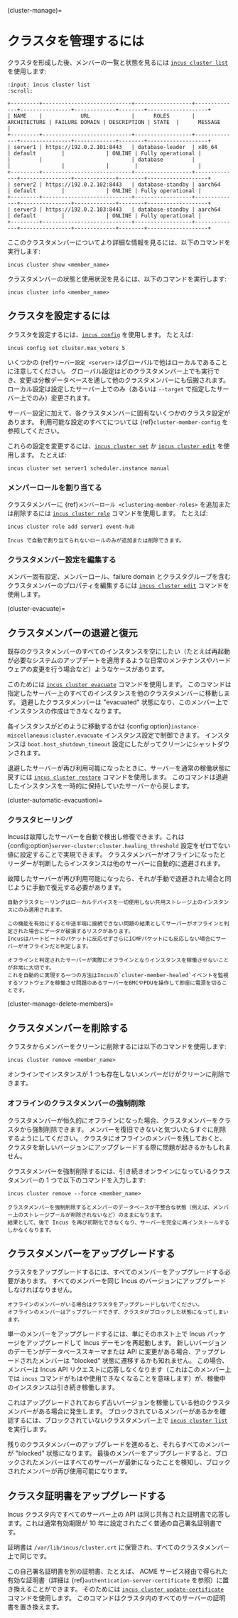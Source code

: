 (cluster-manage)=
# クラスタを管理するには

クラスタを形成した後、メンバーの一覧と状態を見るには [`incus cluster list`](incus_cluster_list.md) を使用します:

```{terminal}
:input: incus cluster list
:scroll:

+---------+----------------------------+------------------+--------------+----------------+-------------+--------+-------------------+
| NAME    |            URL             |      ROLES       | ARCHITECTURE | FAILURE DOMAIN | DESCRIPTION | STATE  |      MESSAGE      |
+---------+----------------------------+------------------+--------------+----------------+-------------+--------+-------------------+
| server1 | https://192.0.2.101:8443   | database-leader  | x86_64       | default        |             | ONLINE | Fully operational |
|         |                            | database         |              |                |             |        |                   |
+---------+----------------------------+------------------+--------------+----------------+-------------+--------+-------------------+
| server2 | https://192.0.2.102:8443   | database-standby | aarch64      | default        |             | ONLINE | Fully operational |
+---------+----------------------------+------------------+--------------+----------------+-------------+--------+-------------------+
| server3 | https://192.0.2.103:8443   | database-standby | aarch64      | default        |             | ONLINE | Fully operational |
+---------+----------------------------+------------------+--------------+----------------+-------------+--------+-------------------+
```

ここのクラスタメンバーについてより詳細な情報を見るには、以下のコマンドを実行します:

    incus cluster show <member_name>

クラスタメンバーの状態と使用状況を見るには、以下のコマンドを実行します:

    incus cluster info <member_name>

## クラスタを設定するには

クラスタを設定するには、[`incus config`](incus_config.md) を使用します。
たとえば:

    incus config set cluster.max_voters 5

いくつかの {ref}`サーバー設定 <server>` はグローバルで他はローカルであることに注意してください。
グローバル設定はどのクラスタメンバー上でも実行でき、変更は分散データベースを通して他のクラスタメンバーにも伝搬されます。
ローカル設定は設定したサーバー上でのみ（あるいは `--target` で指定したサーバー上でのみ）変更されます。

サーバー設定に加えて、各クラスタメンバーに固有ないくつかのクラスタ設定があります。
利用可能な設定のすべてについては {ref}`cluster-member-config` を参照してください。

これらの設定を変更するには、[`incus cluster set`](incus_cluster_set.md) か [`incus cluster edit`](incus_cluster_edit.md) を使用します。
たとえば:

    incus cluster set server1 scheduler.instance manual

### メンバーロールを割り当てる

クラスタメンバーに {ref}`メンバーロール <clustering-member-roles>` を追加または削除するには [`incus cluster role`](incus_cluster_role.md) コマンドを使用します。
たとえば:

    incus cluster role add server1 event-hub

```{note}
Incus で自動で割り当てられないロールのみが追加または削除できます。
```

### クラスタメンバー設定を編集する

メンバー固有設定、メンバーロール、failure domain とクラスタグループを含むクラスタメンバーのプロパティを編集するには [`incus cluster edit`](incus_cluster_edit.md) コマンドを使用します。

(cluster-evacuate)=
## クラスタメンバーの退避と復元

既存のクラスタメンバーのすべてのインスタンスを空にしたい（たとえば再起動が必要なシステムのアップデートを適用するような日常のメンテナンスやハードウェアの変更を行う場合など）ようなケースがあります。

このためには [`incus cluster evacuate`](incus_cluster_evacuate.md) コマンドを使用します。
このコマンドは指定したサーバー上のすべてのインスタンスを他のクラスタメンバーに移動します。
退避したクラスタメンバーは "evacuated" 状態になり、このメンバー上でインスタンスの作成はできなくなります。

各インスタンスがどのように移動するかは {config:option}`instance-miscellaneous:cluster.evacuate` インスタンス設定で制御できます。
インスタンスは `boot.host_shutdown_timeout` 設定にしたがってクリーンにシャットダウンされます。

退避したサーバーが再び利用可能になったときに、サーバーを通常の稼働状態に戻すには [`incus cluster restore`](incus_cluster_restore.md) コマンドを使用します。
このコマンドは退避したインスタンスを一時的に保持していたサーバーから戻します。

(cluster-automatic-evacuation)=
### クラスタヒーリング

Incusは故障したサーバーを自動で検出し修復できます。これは{config:option}`server-cluster:cluster.healing_threshold` 設定をゼロでない値に設定することで実現できます。
クラスタメンバーがオフラインになったとリーダーが判断したらインスタンスは他のサーバーに自動的に退避されます。

故障したサーバーが再び利用可能になったら、それが手動で退避された場合と同じように手動で復元する必要があります。

```{note}
自動クラスタヒーリングはローカルデバイスを一切使用しない共用ストレージ上のインスタンスにのみ適用されます。
```

```{warning}
この機能を有効にすると中途半端に接続できない問題の結果としてサーバーがオフラインと判定された場合にデータが破損するリスクがあります。
Incusはハートビートのパケットに反応せずさらにICMPパケットにも反応しない場合にサーバーがオフラインだと判定します。

オフラインと判定されたサーバーが実際にオフラインとなりインスタンスを稼働させないことが非常に大切です。
これを自動的に実現する一つの方法はIncusの`cluster-member-healed`イベントを監視するソフトウェアを稼働させ問題のあるサーバーをBMCやPDUを操作して即座に電源を切ることです。
```

(cluster-manage-delete-members)=
## クラスタメンバーを削除する

クラスタからメンバーをクリーンに削除するには以下のコマンドを使用します:

    incus cluster remove <member_name>

オンラインでインスタンスが 1 つも存在しないメンバーだけがクリーンに削除できます。

### オフラインのクラスタメンバーの強制削除

クラスタメンバーが恒久的にオフラインになった場合、クラスタメンバーをクラスタから強制削除できます。
メンバーを復旧できないと気づいたらすぐに削除するようにしてください。
クラスタにオフラインのメンバーを残しておくと、クラスタを新しいバージョンにアップグレードする際に問題が起きるかもしれません。

クラスタメンバーを強制削除するには、引き続きオンラインになっているクラスタメンバーの 1 つで以下のコマンドを入力します:

    incus cluster remove --force <member_name>

```{caution}
クラスタメンバーを強制削除するとメンバーのデータベースが不整合な状態（例えば、メンバー上のストレージプールが削除されないなど）のままになります。
結果として、後で Incus を再び初期化できなくなり、サーバーを完全に再インストールするしかなくなります。
```

## クラスタメンバーをアップグレードする

クラスタをアップグレードするには、すべてのメンバーをアップグレードする必要があります。
すべてのメンバーを同じ Incus のバージョンにアップグレードしなければなりません。

```{caution}
オフラインのメンバーがいる場合はクラスタをアップグレードしないでください。
オフラインのメンバーはアップグレードできず、クラスタがブロックした状態になってしまいます。
```

単一のメンバーをアップグレードするには、単にそのホスト上で Incus パッケージをアップグレードして Incus デーモンを再起動します。
新しいバージョンのデーモンがデータベーススキーマまたは API に変更がある場合、アップグレードされたメンバーは "blocked" 状態に遷移するかも知れません。
この場合、メンバーは Incus API リクエストに応答しなくなります（これはこのメンバー上では `incus` コマンドがもはや使用できなくなることを意味します）が、稼働中のインスタンスは引き続き稼働します。

これはアップグレードされておらず古いバージョンを稼働している他のクラスタメンバーがある場合に発生します。
ブロックされているメンバーがあるかを確認するには、ブロックされていないクラスタメンバー上で [`incus cluster list`](incus_cluster_list.md) を実行します。

残りのクラスタメンバーのアップグレードを進めると、それらすべてのメンバーが "blocked" 状態になります。
最後のメンバーをアップグレードすると、ブロックされたメンバーはすべてのサーバーが最新になったことを検知し、ブロックされたメンバーが再び使用可能になります。

## クラスタ証明書をアップグレードする

Incus クラスタ内ですべてのサーバー上の API は同じ共有された証明書で応答します。これは通常有効期限が 10 年に設定されたごく普通の自己署名証明書です。

証明書は `/var/lib/incus/cluster.crt` に保管され、すべてのクラスタメンバー上で同じです。

この自己署名証明書を別の証明書、たとえば、 ACME サービス経由で得られた有効な証明書（詳細は {ref}`authentication-server-certificate` を参照）に置き換えることができます。
そのためには [`incus cluster update-certificate`](incus_cluster_update-certificate.md) コマンドを使用します。
このコマンドはクラスタ内のすべてのサーバーの証明書を置き換えます。

